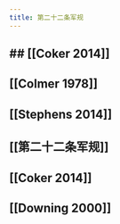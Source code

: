 ```yaml
---
title: 第二十二条军规
---
```


## ## [[Coker 2014]]
## [[Colmer 1978]]
## [[Stephens 2014]]
## [[第二十二条军规]]
##
##
## [[Coker 2014]]
##
## [[Downing 2000]]
##

